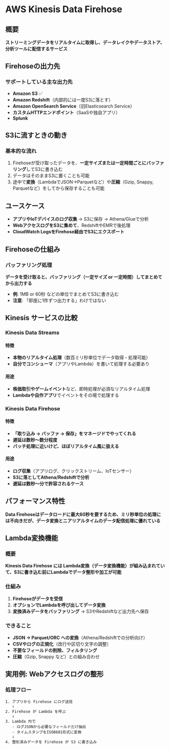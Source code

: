 
# AWS Kinesis Data Firehose

## 概要

**ストリーミングデータをリアルタイムに取得し、データレイクやデータストア、分析ツールに配信するサービス**

## Firehoseの出力先

### サポートしている主な出力先

- **Amazon S3** ✅
- **Amazon Redshift**（内部的には一度S3に落とす）
- **Amazon OpenSearch Service**（旧Elasticsearch Service）
- **カスタムHTTPエンドポイント**（SaaSや独自アプリ）
- **Splunk**

## S3に流すときの動き

### 基本的な流れ

1. Firehoseが受け取ったデータを、**一定サイズまたは一定時間ごとにバッファリング**してS3に書き込む
2. データはそのままS3に置くことも可能
3. 途中で**変換**（LambdaでJSON→Parquetなど）や**圧縮**（Gzip, Snappy, Parquetなど）をしてから保存することも可能

## ユースケース

- **アプリやIoTデバイスのログ収集** → S3に保存 → Athena/Glueで分析
- **WebアクセスログをS3に集めて**、RedshiftやEMRで後処理
- **CloudWatch LogsをFirehose経由でS3にエクスポート**

## Firehoseの仕組み

### バッファリング処理

**データを受け取ると、バッファリング（一定サイズ or 一定時間）してまとめてから出力する**

- **例**: 1MB or 60秒 などの単位でまとめてS3に書き込む
- **注意**: 「即座に1件ずつ出力する」わけではない

## Kinesis サービスの比較

### Kinesis Data Streams

#### 特徴
- **本物のリアルタイム処理**（数百ミリ秒単位でデータ取得・処理可能）
- **自分でコンシューマ**（アプリやLambda）を書いて処理する必要あり

#### 用途
- **株価取引やゲームイベント**など、即時処理が必須なリアルタイム処理
- **Lambdaや自作アプリ**でイベントをその場で処理する

### Kinesis Data Firehose

#### 特徴
- **「取り込み → バッファ → 保存」をマネージドでやってくれる**
- **遅延は数秒〜数分程度**
- **バッチ処理に近いけど、ほぼリアルタイム風に扱える**

#### 用途
- **ログ収集**（アプリログ、クリックストリーム、IoTセンサー）
- **S3に落としてAthena/Redshiftで分析**
- **遅延は数秒〜分で許容されるケース**

## パフォーマンス特性

**Data Firehoseはデータロードに最大60秒を要するため、ミリ秒単位の処理には不向きだが、データ変換とニアリアルタイムのデータ配信処理に優れている**

## Lambda変換機能

### 概要

**Kinesis Data Firehose には Lambda変換（データ変換機能）が組み込まれていて、S3に書き込む前にLambdaでデータ整形や加工が可能**

### 仕組み

1. **Firehoseがデータを受信**
2. **オプションでLambdaを呼び出してデータ変換**
3. **変換済みデータをバッファリング** → S3やRedshiftなど出力先へ保存

### できること

- **JSON → Parquet/ORC への変換**（Athena/Redshiftでの分析向け）
- **CSVやログの正規化**（改行や区切り文字の調整）
- **不要なフィールドの削除、フィルタリング**
- **圧縮**（Gzip, Snappy など）との組み合わせ

## 実用例: Webアクセスログの整形

### 処理フロー

```
1. アプリから Firehose にログ送信
   ↓
2. Firehose が Lambda を呼ぶ
   ↓
3. Lambda 内で
   - ログJSONから必要なフィールドだけ抽出
   - タイムスタンプをISO8601形式に変換
   ↓
4. 整形済みデータを Firehose が S3 に書き込み
```